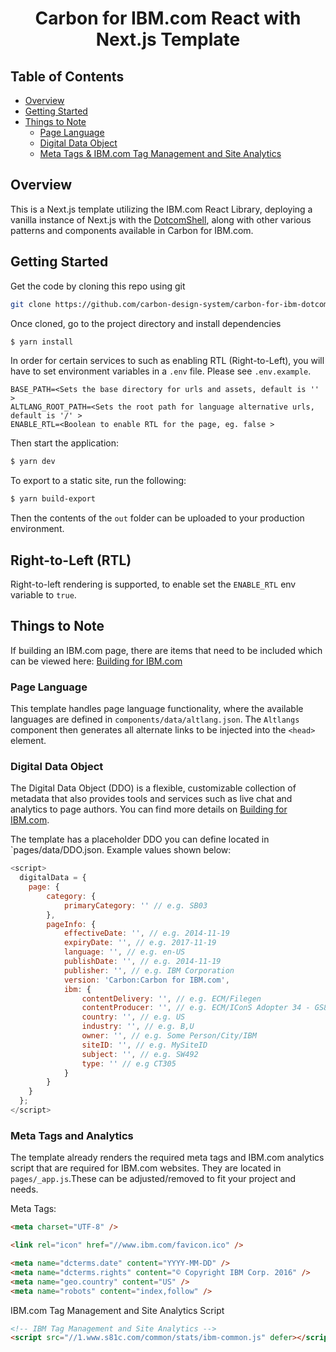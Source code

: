 <h1 align="center"> Carbon for IBM.com React with Next.js Template</h1>

## Table of Contents

- [Overview](#overview)
- [Getting Started](#getting-started)
- [Things to Note](#things-to-note)
  - [Page Language](#page-language)
  - [Digital Data Object](#digital-data-object)
  - [Meta Tags & IBM.com Tag Management and Site Analytics](#meta-tags-and-analytics)

## Overview

This is a Next.js template utilizing the IBM.com React Library, deploying a vanilla instance of Next.js with the
[DotcomShell](https://github.com/carbon-design-system/carbon-for-ibm-dotcom/blob/master/packages/react/src/components/DotcomShell/README.md),
along with other various patterns and components available in Carbon for IBM.com.

## Getting Started

Get the code by cloning this repo using git

```bash
git clone https://github.com/carbon-design-system/carbon-for-ibm-dotcom-nextjs-template.git
```

Once cloned, go to the project directory and install dependencies

```bash
$ yarn install
```

In order for certain services to such as enabling RTL (Right-to-Left), you will
have to set environment variables in a `.env` file. Please see `.env.example`.

```
BASE_PATH=<Sets the base directory for urls and assets, default is '' >
ALTLANG_ROOT_PATH=<Sets the root path for language alternative urls, default is '/' >
ENABLE_RTL=<Boolean to enable RTL for the page, eg. false >
```

Then start the application:

```bash
$ yarn dev
```

To export to a static site, run the following:

```bash
$ yarn build-export
```

Then the contents of the `out` folder can be uploaded to your production environment.

## Right-to-Left (RTL)

Right-to-left rendering is supported, to enable set the `ENABLE_RTL` env variable to `true`.

## Things to Note

If building an IBM.com page, there are items that need to be included which can be viewed here:
[Building for IBM.com](https://github.com/carbon-design-system/carbon-for-ibm-dotcom/blob/master/docs/building-for-ibm-dotcom.md)

### Page Language

This template handles page language functionality, where the available languages are defined in
`components/data/altlang.json`. The `Altlangs` component then generates all alternate links to be injected into the
`<head>` element.

### Digital Data Object

The Digital Data Object (DDO) is a flexible, customizable collection of metadata that also provides tools and services
such as live chat and analytics to page authors. You can find more details on
[Building for IBM.com](https://github.com/carbon-design-system/carbon-for-ibm-dotcom/blob/master/docs/building-for-ibm-dotcom.md).

The template has a placeholder DDO you can define located in `pages/data/DDO.json. Example values shown below:

```javascript
<script>
  digitalData = {
    page: {
        category: {
            primaryCategory: '' // e.g. SB03
        },
        pageInfo: {
            effectiveDate: '', // e.g. 2014-11-19
            expiryDate: '', // e.g. 2017-11-19
            language: '', // e.g. en-US
            publishDate: '', // e.g. 2014-11-19
            publisher: '', // e.g. IBM Corporation
            version: 'Carbon:Carbon for IBM.com',
            ibm: {
                contentDelivery: '', // e.g. ECM/Filegen
                contentProducer: '', // e.g. ECM/IConS Adopter 34 - GS83J2343G3H3ERG - 11/19/2014 05:14:02 PM
                country: '', // e.g. US
                industry: '', // e.g. B,U
                owner: '', // e.g. Some Person/City/IBM
                siteID: '', // e.g. MySiteID
                subject: '', // e.g. SW492
                type: '' // e.g CT305
            }
        }
    }
  };
</script>
```

### Meta Tags and Analytics

The template already renders the required meta tags and IBM.com analytics script that are required for IBM.com websites.
They are located in `pages/_app.js`.These can be adjusted/removed to fit your project and needs.

Meta Tags:

```html
<meta charset="UTF-8" />

<link rel="icon" href="//www.ibm.com/favicon.ico" />

<meta name="dcterms.date" content="YYYY-MM-DD" />
<meta name="dcterms.rights" content="© Copyright IBM Corp. 2016" />
<meta name="geo.country" content="US" />
<meta name="robots" content="index,follow" />
```

IBM.com Tag Management and Site Analytics Script

```html
<!-- IBM Tag Management and Site Analytics -->
<script src="//1.www.s81c.com/common/stats/ibm-common.js" defer></script>
```
